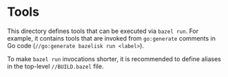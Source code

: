 # Tools

This directory defines tools that can be executed via `bazel run`. For example, it contains tools
that are invoked from `go:generate` comments in Go code (`//go:generate bazelisk run <label>`).

To make `bazel run` invocations shorter, it is recommended to define aliases in the top-level
`//BUILD.bazel` file.
